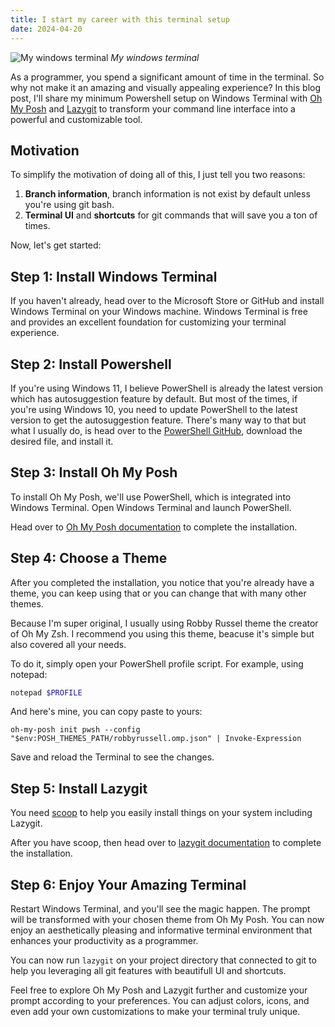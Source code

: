 ```yaml
---
title: I start my career with this terminal setup
date: 2024-04-20
---
```


![My windows terminal](https://i.ibb.co/SJfM2BZ/img-20230718-211010.png)
*My windows terminal*

As a programmer, you spend a significant amount of time in the terminal. So why not make it an amazing and visually appealing experience? In this blog post, I'll share my minimum Powershell setup on Windows Terminal with [Oh My Posh](https://ohmyposh.dev/) and [Lazygit](https://github.com/jesseduffield/lazygit) to transform your command line interface into a powerful and customizable tool.

## Motivation

To simplify the motivation of doing all of this, I just tell you two reasons:

1. **Branch information**, branch information is not exist by default unless you're using git bash.
2. **Terminal UI** and **shortcuts** for git commands that will save you a ton of times.

Now, let's get started:

## Step 1: Install Windows Terminal

If you haven't already, head over to the Microsoft Store or GitHub and install Windows Terminal on your Windows machine. Windows Terminal is free and provides an excellent foundation for customizing your terminal experience.

## Step 2: Install Powershell

If you're using Windows 11, I believe PowerShell is already the latest version which has autosuggestion feature by default. But most of the times, if you're using Windows 10, you need to update PowerShell to the latest version to get the autosuggestion feature. There's many way to that but what I usually do, is head over to the [PowerShell GitHub](https://github.com/PowerShell/PowerShell), download the desired file, and install it.

## Step 3: Install Oh My Posh

To install Oh My Posh, we'll use PowerShell, which is integrated into Windows Terminal. Open Windows Terminal and launch PowerShell.

Head over to [Oh My Posh documentation](https://ohmyposh.dev/docs/installation/windows) to complete the installation.

## Step 4: Choose a Theme

After you completed the installation, you notice that you're already have a theme, you can keep using that or you can change that with many other themes.

Because I'm super original, I usually using Robby Russel theme the creator of Oh My Zsh. I recommend you using this theme, beacuse it's simple but also covered all your needs.

To do it, simply open your PowerShell profile script. For example, using notepad:

```powershell
notepad $PROFILE
```

And here's mine, you can copy paste to yours:

```text
oh-my-posh init pwsh --config "$env:POSH_THEMES_PATH/robbyrussell.omp.json" | Invoke-Expression
```

Save and reload the Terminal to see the changes.

## Step 5: Install Lazygit

You need [scoop](https://scoop.sh/) to help you easily install things on your system including Lazygit.

After you have scoop, then head over to [lazygit documentation](https://github.com/jesseduffield/lazygit#scoop-windows) to complete the installation.

## Step 6: Enjoy Your Amazing Terminal

Restart Windows Terminal, and you'll see the magic happen. The prompt will be transformed with your chosen theme from Oh My Posh. You can now enjoy an aesthetically pleasing and informative terminal environment that enhances your productivity as a programmer.

You can now run `lazygit` on your project directory that connected to git to help you leveraging all git features with beautifull UI and shortcuts.

Feel free to explore Oh My Posh and Lazygit further and customize your prompt according to your preferences. You can adjust colors, icons, and even add your own customizations to make your terminal truly unique.